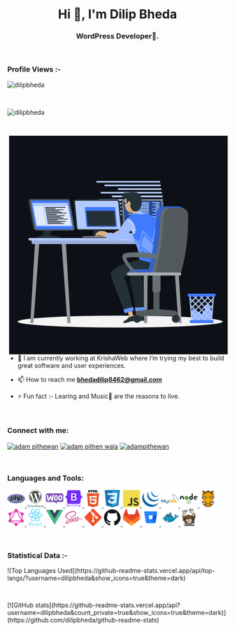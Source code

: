 <h1 align="center">Hi 👋, I'm Dilip Bheda</h1>
<h3 align="center">WordPress Developer🌟.</h3>

<br>
<p align="right"> <h3>Profile Views :-</h3> <img src="https://komarev.com/ghpvc/?username=dilipbheda&label=Profile%20views&color=0e75b6&style=flat"
    alt="dilipbheda" /> 
  </p>
<br>
<p><img align="center"
    src="https://github-profile-trophy.vercel.app/?username=dilipbheda&theme=dark"
    alt="dilipbheda" 
    bg_color=#808080/></p>

<br>

<p><img align="right" src="https://github.com/dilipbheda/dilipbheda/blob/main/animation_500_kxa883sd.gif" alt="dilipbheda" /></p>


- 🌱 I am currently working at KrishaWeb where I’m trying my best to build great software and user experiences.

- 📫 How to reach me **bhedadilip8462@gmail.com**

- ⚡ Fun fact :- Learing and Music🎵 are the reasons to live.

<br>

<h3 align="left">Connect with me:</h3>
<p align="left">
  <a href="https://www.linkedin.com/in/dilip-bheda-27342814a/" target="blank"><img align="center"
      src="https://raw.githubusercontent.com/rahuldkjain/github-profile-readme-generator/master/src/images/icons/Social/linked-in-alt.svg"
      alt="adam pithewan" height="30" width="40" /></a>
  <a href="https://www.facebook.com/app_scoped_user_id/1974369932810541/" target="blank"><img align="center"
      src="https://raw.githubusercontent.com/rahuldkjain/github-profile-readme-generator/master/src/images/icons/Social/facebook.svg"
      alt="adam pithen wala" height="30" width="40" /></a>
 <a href="http://twitter.com/dilip_8462" target="blank"><img align="center"
      src="https://raw.githubusercontent.com/rahuldkjain/github-profile-readme-generator/master/src/images/icons/Social/twitter.svg"
      alt="adampithewan" height="30" width="40" /></a>
</p>

<br>

<h3 align="left">Languages and Tools:</h3>
<p align="left"><a href="https://www.php.net/" target="_blank" rel="noreferrer">
    <img src="https://raw.githubusercontent.com/devicons/devicon/master/icons/php/php-original.svg"
      alt="bootstrap" width="40" height="40" /> </a><a href="https://wordpress.org/" target="_blank" rel="noreferrer">
    <img src="https://raw.githubusercontent.com/devicons/devicon/master/icons/wordpress/wordpress-original.svg"
      alt="bootstrap" width="40" height="40" /> </a><a href="https://woocommerce.com/" target="_blank" rel="noreferrer">
    <img src="https://raw.githubusercontent.com/devicons/devicon/master/icons/woocommerce/woocommerce-original.svg"
      alt="bootstrap" width="40" height="40" /> </a><a href="https://getbootstrap.com" target="_blank" rel="noreferrer">
    <img src="https://raw.githubusercontent.com/devicons/devicon/master/icons/bootstrap/bootstrap-plain-wordmark.svg"
      alt="bootstrap" width="40" height="40" /> </a><a href="https://www.w3.org/html/" target="_blank" rel="noreferrer"> <img
      src="https://raw.githubusercontent.com/devicons/devicon/master/icons/html5/html5-original-wordmark.svg"
      alt="html5" width="40" height="40" /> </a><a href="https://en.wikipedia.org/wiki/CSS" target="_blank" rel="noreferrer"> <img
      src="https://raw.githubusercontent.com/devicons/devicon/master/icons/css3/css3-original.svg"
      alt="html5" width="40" height="40" /> </a><a href="https://developer.mozilla.org/en-US/docs/Web/JavaScript" target="_blank"
    rel="noreferrer"> <img
      src="https://raw.githubusercontent.com/devicons/devicon/master/icons/javascript/javascript-original.svg"
      alt="javascript" width="40" height="40" /> </a><a href="https://jquery.com/" target="_blank"
    rel="noreferrer"> <img
      src="https://raw.githubusercontent.com/devicons/devicon/master/icons/jquery/jquery-original.svg"
      alt="javascript" width="40" height="40" /> </a><a href="https://www.mysql.com/" target="_blank" rel="noreferrer"> <img
      src="https://raw.githubusercontent.com/devicons/devicon/master/icons/mysql/mysql-original-wordmark.svg"
      alt="mysql" width="40" height="40" /> </a> </a> <a href="https://nodejs.org" target="_blank" rel="noreferrer"> <img
      src="https://raw.githubusercontent.com/devicons/devicon/master/icons/nodejs/nodejs-original-wordmark.svg"
      alt="nodejs" width="40" height="40" /> </a><a href="https://gruntjs.com/" target="_blank" rel="noreferrer"> <img
      src="https://github.com/devicons/devicon/blob/master/icons/grunt/grunt-original.svg"
      alt="gruntjs" width="40" height="40" /> </a><a href="https://graphql.org/" target="_blank" rel="noreferrer"> <img
      src="https://github.com/devicons/devicon/blob/master/icons/graphql/graphql-plain.svg"
      alt="graphql" width="40" height="40" /> </a><a href="https://reactjs.org/" target="_blank" rel="noreferrer"> <img
      src="https://raw.githubusercontent.com/devicons/devicon/master/icons/react/react-original-wordmark.svg"
      alt="react" width="40" height="40" /> </a><a href="https://vuejs.org/" target="_blank" rel="noreferrer"> <img
      src="https://raw.githubusercontent.com/devicons/devicon/master/icons/vuejs/vuejs-original.svg"
      alt="vuejs" width="40" height="40" /> </a> <a href="https://sass-lang.com" target="_blank" rel="noreferrer"> <img
      src="https://raw.githubusercontent.com/devicons/devicon/master/icons/sass/sass-original.svg" alt="sass" width="40"
      height="40" /> </a><a href="https://git-scm.com/" target="_blank" rel="noreferrer"> <img
      src="https://github.com/devicons/devicon/blob/master/icons/git/git-original.svg" alt="git" width="40"
      height="40" /> </a><a href="https://github.com/" target="_blank" rel="noreferrer"> <img
      src="https://github.com/devicons/devicon/blob/master/icons/github/github-original.svg" alt="github" width="40"
      height="40" /> </a><a href="https://about.gitlab.com/" target="_blank" rel="noreferrer"> <img
      src="https://github.com/devicons/devicon/blob/master/icons/gitlab/gitlab-original.svg" alt="gitlab" width="40"
      height="40" /> </a><a href="https://bitbucket.org/" target="_blank" rel="noreferrer"> <img
      src="https://github.com/devicons/devicon/blob/master/icons/bitbucket/bitbucket-original.svg" alt="bitbucket" width="40"
      height="40" /> </a><a href="https://www.docker.com/" target="_blank" rel="noreferrer"> <img
      src="https://github.com/devicons/devicon/blob/master/icons/docker/docker-original.svg" alt="docker" width="40"
      height="40" /> </a><a href="https://getcomposer.org/" target="_blank" rel="noreferrer"> <img
      src="https://github.com/devicons/devicon/blob/master/icons/composer/composer-original.svg" alt="getcomposer" width="40"
      height="40" /> </a></p>

<br>

<h3>Statistical Data :-</h3>
<p>![Top Languages Used](https://github-readme-stats.vercel.app/api/top-langs/?username=dilipbheda&show_icons=true&theme=dark)</p>

<br>

<p>[![GitHub stats](https://github-readme-stats.vercel.app/api?username=dilipbheda&count_private=true&show_icons=true&theme=dark)](https://github.com/dilipbheda/github-readme-stats)</p>
